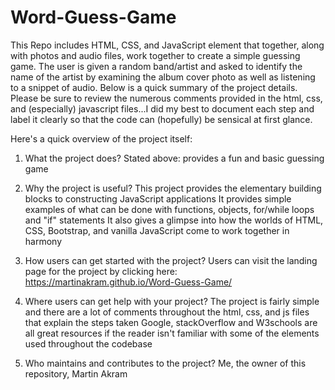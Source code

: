 # Word-Guess-Game

This Repo includes HTML, CSS, and JavaScript element that together, along with photos and audio files, work together to create a simple guessing game. The user is given a random band/artist and asked to identify the name of the artist by examining the album cover photo as well as listening to a snippet of audio. Below is a quick summary of the project details. Please be sure to review the numerous comments provided in the html, css, and (especially) javascript files...I did my best to document each step and label it clearly so that the code can (hopefully) be sensical at first glance.

Here's a quick overview of the project itself:

1. What the project does?
   Stated above: provides a fun and basic guessing game

2. Why the project is useful?
   This project provides the elementary building blocks to constructing JavaScript applications
   It provides simple examples of what can be done with functions, objects, for/while loops and "if" statements
   It also gives a glimpse into how the worlds of HTML, CSS, Bootstrap, and vanilla JavaScript come to work together in harmony

3. How users can get started with the project?
   Users can visit the landing page for the project by clicking here: https://martinakram.github.io/Word-Guess-Game/

4. Where users can get help with your project?
   The project is fairly simple and there are a lot of comments throughout the html, css, and js files that explain the steps taken
   Google, stackOverflow and W3schools are all great resources if the reader isn't familiar with some of the elements used throughout the codebase

5. Who maintains and contributes to the project?
   Me, the owner of this repository, Martin Akram
